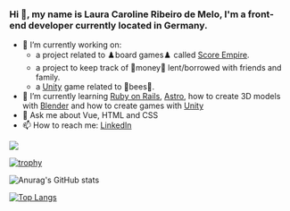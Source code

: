 ### Hi 👋, my name is Laura Caroline Ribeiro de Melo, I'm a front-end developer currently located in Germany.

- 🔭 I’m currently working on:
  - a project related to ♟️board games♟️ called [Score Empire](https://score-empire.com).
  - a project to keep track of 💸money💸 lent/borrowed with friends and family.
  - a [Unity](https://unity.com/) game related to 🐝bees🐝.
- 🌱 I’m currently learning [Ruby on Rails](https://rubyonrails.org/), [Astro](https://astro.build), how to create 3D models with [Blender](https://www.blender.org/) and how to create games with [Unity](https://unity.com/)
- 💬 Ask me about Vue, HTML and CSS
- 📫 How to reach me: [LinkedIn](https://www.linkedin.com/in/laura-melo/)

![](https://komarev.com/ghpvc/?username=Hanawa02)

[![trophy](https://github-profile-trophy.vercel.app/?username=Hanawa02&theme=darkhub)](https://github.com/ryo-ma/github-profile-trophy)

![Anurag's GitHub stats](https://github-readme-stats-five-wine-82.vercel.app/api?username=Hanawa02&show_icons=true&theme=dark&count_private=true)

[![Top Langs](https://github-readme-stats-five-wine-82.vercel.app/api/top-langs/?username=Hanawa02&layout=compact)](https://github.com/Hanawa02/github-readme-stats)
